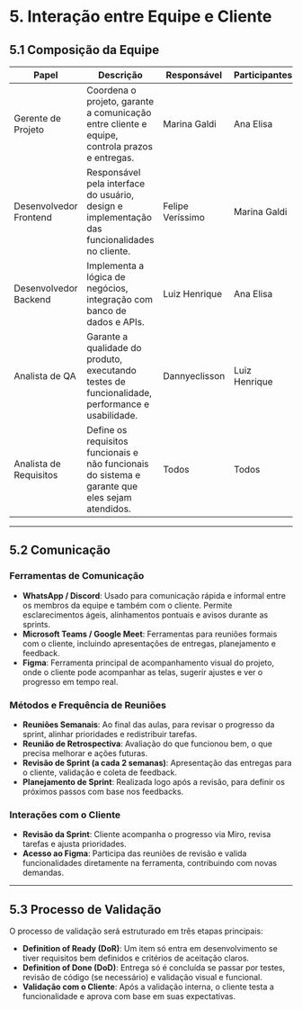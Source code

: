 # 5. Interação entre Equipe e Cliente

## 5.1 Composição da Equipe

| Papel                 | Descrição                                                                                      | Responsável       | Participantes     |
|-----------------------|-----------------------------------------------------------------------------------------------|--------------------|-------------------|
| Gerente de Projeto    | Coordena o projeto, garante a comunicação entre cliente e equipe, controla prazos e entregas. | Marina Galdi       | Ana Elisa         |
| Desenvolvedor Frontend| Responsável pela interface do usuário, design e implementação das funcionalidades no cliente. | Felipe Veríssimo   | Marina Galdi      |
| Desenvolvedor Backend | Implementa a lógica de negócios, integração com banco de dados e APIs.                        | Luiz Henrique      | Ana Elisa         |
| Analista de QA        | Garante a qualidade do produto, executando testes de funcionalidade, performance e usabilidade. | Dannyeclisson    | Luiz Henrique     |
| Analista de Requisitos| Define os requisitos funcionais e não funcionais do sistema e garante que eles sejam atendidos. | Todos            | Todos             |

---

## 5.2 Comunicação

### Ferramentas de Comunicação

- **WhatsApp / Discord**: Usado para comunicação rápida e informal entre os membros da equipe e também com o cliente. Permite esclarecimentos ágeis, alinhamentos pontuais e avisos durante as sprints.
- **Microsoft Teams / Google Meet**: Ferramentas para reuniões formais com o cliente, incluindo apresentações de entregas, planejamento e feedback.
- **Figma**: Ferramenta principal de acompanhamento visual do projeto, onde o cliente pode acompanhar as telas, sugerir ajustes e ver o progresso em tempo real.

### Métodos e Frequência de Reuniões

- **Reuniões Semanais**: Ao final das aulas, para revisar o progresso da sprint, alinhar prioridades e redistribuir tarefas.
- **Reunião de Retrospectiva**: Avaliação do que funcionou bem, o que precisa melhorar e ações futuras.
- **Revisão de Sprint (a cada 2 semanas)**: Apresentação das entregas para o cliente, validação e coleta de feedback.
- **Planejamento de Sprint**: Realizada logo após a revisão, para definir os próximos passos com base nos feedbacks.

### Interações com o Cliente

- **Revisão da Sprint**: Cliente acompanha o progresso via Miro, revisa tarefas e ajusta prioridades.
- **Acesso ao Figma**: Participa das reuniões de revisão e valida funcionalidades diretamente na ferramenta, contribuindo com novas demandas.

---

## 5.3 Processo de Validação

O processo de validação será estruturado em três etapas principais:

- **Definition of Ready (DoR)**: Um item só entra em desenvolvimento se tiver requisitos bem definidos e critérios de aceitação claros.
- **Definition of Done (DoD)**: Entrega só é concluída se passar por testes, revisão de código (se necessário) e validação visual e funcional.
- **Validação com o Cliente**: Após a validação interna, o cliente testa a funcionalidade e aprova com base em suas expectativas.

